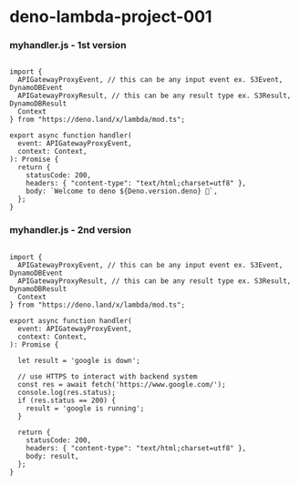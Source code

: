 # deno-lambda-project-001





### myhandler.js - 1st version 

<pre><code>
import {
  APIGatewayProxyEvent, // this can be any input event ex. S3Event, DynamoDBEvent
  APIGatewayProxyResult, // this can be any result type ex. S3Result, DynamoDBResult 
  Context
} from "https://deno.land/x/lambda/mod.ts";

export async function handler(
  event: APIGatewayProxyEvent,
  context: Context,
): Promise<APIGatewayProxyResult> {
  return {
    statusCode: 200,
    headers: { "content-type": "text/html;charset=utf8" },
    body: `Welcome to deno ${Deno.version.deno} 🦕`,
  };
}
</code></pre>

### myhandler.js - 2nd version 

<pre><code>
import {
  APIGatewayProxyEvent, // this can be any input event ex. S3Event, DynamoDBEvent
  APIGatewayProxyResult, // this can be any result type ex. S3Result, DynamoDBResult 
  Context
} from "https://deno.land/x/lambda/mod.ts";

export async function handler(
  event: APIGatewayProxyEvent,
  context: Context,
): Promise<APIGatewayProxyResult> {
  
  let result = 'google is down';
  
  // use HTTPS to interact with backend system 
  const res = await fetch('https://www.google.com/');
  console.log(res.status);
  if (res.status == 200) {
    result = 'google is running';
  }
  
  return {
    statusCode: 200,
    headers: { "content-type": "text/html;charset=utf8" },
    body: result,
  };
}

</code></pre>






